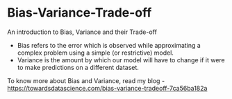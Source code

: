 # Bias-Variance-Trade-off
An introduction to Bias, Variance and their Trade-off

* Bias refers to the error which is observed while approximating a complex problem using a simple (or restrictive) model.
* Variance is the amount by which our model will have to change if it were to make predictions on a different dataset.

To know more about Bias and Variance, read my blog - https://towardsdatascience.com/bias-variance-tradeoff-7ca56ba182a
